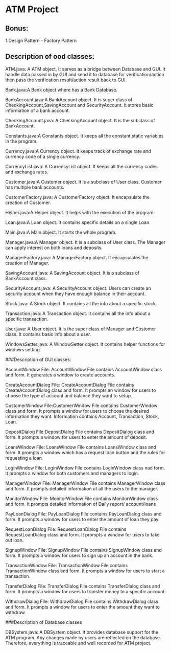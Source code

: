 # ATM Project

## Bonus:
1.Design Pattern - Factory Pattern

## Description of ood classes:

ATM.java: A ATM object. It serves as a bridge between Database and GUI. It handle data passed in by GUI and send it to database
for verification/action then pass the verification result/action result back to GUI.

Bank.java:A Bank object where has a Bank Database.

BankAccount.java:A BankAccount object. It is super class of CheckingAccount,SavingAccount and SecurityAccount. It stores basic
information of a bank account.

CheckingAccount.java: A CheckingAccount object. It is the subclass of BankAccount.

Constants.java:A Constants object. It keeps all the constant static variables in the program.

Currency.java:A Currency object. It keeps track of exchange rate and currency code of a single currency.

CurrencyList.java: A CurrencyList object. It keeps all the currency codes and exchange rates.

Customer.java:A Customer object. It is a subclass of User class. Customer has multiple bank accounts.

CustomerFactory.java: A CustomerFactory object. It encapsulate the creation of Customer.

Helper.java:A Helper object. It helps with the execution of the program.

Loan.java:A Loan object. It contains specific details on a single Loan.

Main.java:A Main object. It starts the whole program.

Manager.java:A Manager object. It is a subclass of User class. The Manager can apply interest on both loans and deposits.

ManagerFactory.java: A ManagerFactory object. It encapsulates the creation of Manager.

SavingAccount.java: A SavingAccount object. It is a subclass of BankAccount class.

SecurityAccount.java: A SecurityAccount object. Users can create an security account when they have enough balance in their
account.

Stock.java: A Stock object. It contains all the info about a specific stock.

Transaction.java: A Transaction object. It contains all the info about a specific transaction.

User.java: A User object. It is the super class of Manager and Customer class. It contains basic info about a user.

WindowsSetter.java: A WindowSetter object. It contains helper functions for windows setting.

###Description of GUI classes:

AccountWindow File: AccountWindow File contains AccountWindow class and form. It generates a window to create accounts.

CreateAccountDialog File: CreateAccountDialog File contains CreateAccountDialog class and form. It prompts an window for users
to choose the type of account and balance they want to setup.

CustomerWindow File:CustomerWindow File contains CustomerWindow class and form. It prompts a window for users to choose the desired
information they want. Information contains Account, Transaction, Stock, Loan.

DepositDialog File:DepositDialog File contains DepositDialog class and form. It prompts a window for users to enter the
amount of deposit.

LoansWindow File: LoansWindow File contains LoansWindow class and form. It prompts a window which has a request loan button and
the rules for requesting a loan.

LoginWindow File: LoginWindow File contains LoginWindow class nad form. It prompts a window for both customers and managers to login.

ManagerWindow File: ManagerWindow File contains ManagerWindow class and form. It prompts detailed information of all the users to
the manager.

MonitorWindow File: MonitorWindow File contains MonitorWindow class and form. It prompts detailed information of Daily report/
account/loans

PayLoanDialog File: PayLoanDialog File contains PayLoanDialog class and form. It prompts a window for users to enter the amount of
loan they pay.

RequestLoanDialog File: RequestLoanDialog File contains RequestLoanDialog class and form. It prompts a window for users to take
out loan.

SignupWindow File: SignupWindow File contains SignupWindow class and form. It prompts a window for users to sign up an account in
the bank.

TransactionWindow File: TransactionWindow File contains TransactionWindow class and form. It prompts a window for users to start
a transaction.

TransferDialog File: TransferDialog File contains TransferDialog class and form. It prompts a window for users to transfer money
to a specific account.

WithdrawDialog File: WithdrawDialog File contains WithdrawDialog class and form. It prompts a window for users to enter the amount
they want to withdraw.

###Description of Database classes

DBSystem.java: A DBSystem object. It provides database support for the ATM program. Any changes made by users are reflected on the database. 
Therefore, everything is traceable and well recorded for ATM project.

